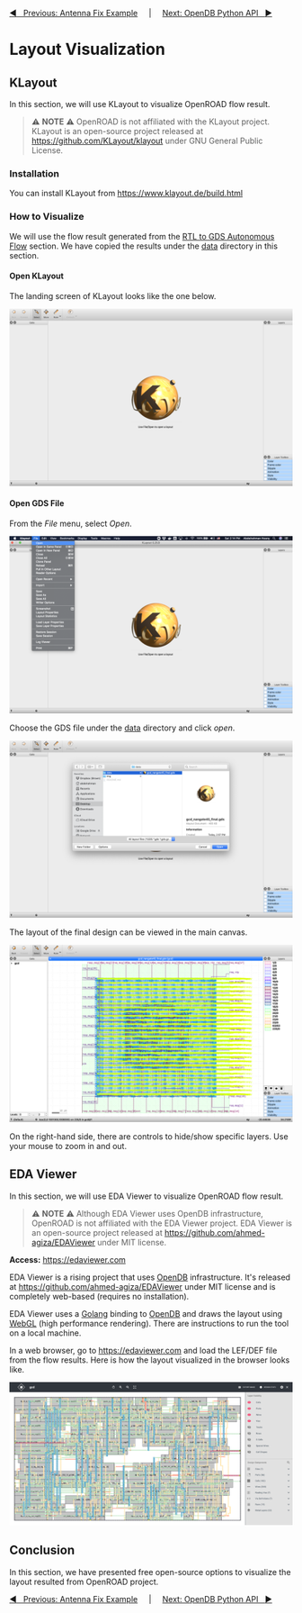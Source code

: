 [:arrow_backward: &nbsp; Previous: Antenna Fix Example](../5_antenna_fix_example) &nbsp;&nbsp;&nbsp;&nbsp;|&nbsp;&nbsp;&nbsp;&nbsp;        [Next: OpenDB Python API &nbsp; :arrow_forward:](../7_opendb_python_api)

# Layout Visualization

## KLayout

In this section, we will use KLayout to visualize OpenROAD flow result.

> :warning: **NOTE** :warning: 
> OpenROAD is not affiliated with the KLayout project. 
KLayout is an open-source project released at https://github.com/KLayout/klayout under GNU General Public License.

### Installation

You can install KLayout from https://www.klayout.de/build.html

### How to Visualize

We will use the flow result generated from the [RTL to GDS Autonomous Flow](../3_rtl_to_gds_autonomous_flow) section. We have copied the results under the [data](data/) directory in this section.

#### Open KLayout
The landing screen of KLayout looks like the one below.

![](img/klayout-1.png)

#### Open GDS File

From the *File* menu, select *Open*.

![](img/klayout-2.png)

Choose the GDS file under the [data](data) directory and click *open*.

![](img/klayout-3.png)

The layout of the final design can be viewed in the main canvas.

![](img/klayout-4.png)

On the right-hand side, there are controls to hide/show specific layers. Use your mouse to zoom in and out.

## EDA Viewer

In this section, we will use EDA Viewer to visualize OpenROAD flow result.

> :warning: **NOTE** :warning: 
> Although EDA Viewer uses OpenDB infrastructure, OpenROAD is not affiliated with the EDA Viewer project. EDA Viewer is an open-source project released at https://github.com/ahmed-agiza/EDAViewer under MIT license.

**Access:** https://edaviewer.com

EDA Viewer is a rising project that uses [OpenDB](https://github.com/The-OpenROAD-Project/OpenDB) infrastructure. It's released at https://github.com/ahmed-agiza/EDAViewer under MIT license and is completely web-based (requires no installation). 

EDA Viewer uses a [Golang](https://golang.org/) binding to [OpenDB](https://github.com/The-OpenROAD-Project/OpenDB) and draws the layout using [WebGL](https://get.webgl.org/) (high performance rendering). There are instructions to run the tool on a local machine.

In a web browser, go to https://edaviewer.com and load the LEF/DEF file from the flow results. Here is how the layout visualized in the browser looks like.

![](img/edaviewer.png)

## Conclusion

In this section, we have presented free open-source options to visualize the layout resulted from OpenROAD project. 

[:arrow_backward: &nbsp; Previous: Antenna Fix Example](../5_antenna_fix_example) &nbsp;&nbsp;&nbsp;&nbsp;|&nbsp;&nbsp;&nbsp;&nbsp;        [Next: OpenDB Python API &nbsp; :arrow_forward:](../7_opendb_python_api)
